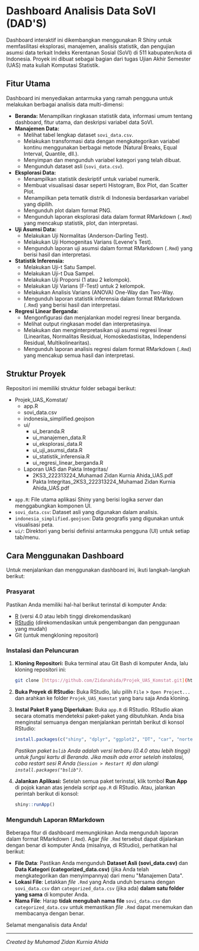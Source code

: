 # Dashboard Analisis Data SoVI (DAD'S)

Dashboard interaktif ini dikembangkan menggunakan R Shiny untuk memfasilitasi eksplorasi, manajemen, analisis statistik, dan pengujian asumsi data terkait Indeks Kerentanan Sosial (SoVI) di 511 kabupaten/kota di Indonesia. Proyek ini dibuat sebagai bagian dari tugas Ujian Akhir Semester (UAS) mata kuliah Komputasi Statistik.

## Fitur Utama

Dashboard ini menyediakan antarmuka yang ramah pengguna untuk melakukan berbagai analisis data multi-dimensi:

* **Beranda:** Menampilkan ringkasan statistik data, informasi umum tentang dashboard, fitur utama, dan deskripsi variabel data SoVI.
* **Manajemen Data:**
    * Melihat tabel lengkap dataset `sovi_data.csv`.
    * Melakukan transformasi data dengan mengkategorikan variabel kontinu menggunakan berbagai metode (Natural Breaks, Equal Interval, Quantile, dll.).
    * Menyimpan dan mengunduh variabel kategori yang telah dibuat.
    * Mengunduh dataset asli (`sovi_data.csv`).
* **Eksplorasi Data:**
    * Menampilkan statistik deskriptif untuk variabel numerik.
    * Membuat visualisasi dasar seperti Histogram, Box Plot, dan Scatter Plot.
    * Menampilkan peta tematik distrik di Indonesia berdasarkan variabel yang dipilih.
    * Mengunduh plot dalam format PNG.
    * Mengunduh laporan eksplorasi data dalam format RMarkdown (`.Rmd`) yang mencakup statistik, plot, dan interpretasi.
* **Uji Asumsi Data:**
    * Melakukan Uji Normalitas (Anderson-Darling Test).
    * Melakukan Uji Homogenitas Varians (Levene's Test).
    * Mengunduh laporan uji asumsi dalam format RMarkdown (`.Rmd`) yang berisi hasil dan interpretasi.
* **Statistik Inferensia:**
    * Melakukan Uji-t Satu Sampel.
    * Melakukan Uji-t Dua Sampel.
    * Melakukan Uji Proporsi (1 atau 2 kelompok).
    * Melakukan Uji Varians (F-Test) untuk 2 kelompok.
    * Melakukan Analisis Varians (ANOVA) One-Way dan Two-Way.
    * Mengunduh laporan statistik inferensia dalam format RMarkdown (`.Rmd`) yang berisi hasil dan interpretasi.
* **Regresi Linear Berganda:**
    * Mengonfigurasi dan menjalankan model regresi linear berganda.
    * Melihat output ringkasan model dan interpretasinya.
    * Melakukan dan menginterpretasikan uji asumsi regresi linear (Linearitas, Normalitas Residual, Homoskedastisitas, Independensi Residual, Multikolinearitas).
    * Mengunduh laporan analisis regresi dalam format RMarkdown (`.Rmd`) yang mencakup semua hasil dan interpretasi.


## Struktur Proyek
Repositori ini memiliki struktur folder sebagai berikut:
- Projek_UAS_Komstat/
    - app.R
    - sovi_data.csv
    - indonesia_simplified.geojson
    - ui/
        - ui_beranda.R
        - ui_manajemen_data.R
        - ui_eksplorasi_data.R
        - ui_uji_asumsi_data.R
        - ui_statistik_inferensia.R
        - ui_regresi_linear_berganda.R
   - Laporan UAS dan Pakta Integritas/
        - 2KS3_222313224_Muhamad Zidan Kurnia Ahida_UAS.pdf
        - Pakta Integritas_2KS3_222313224_Muhamad Zidan Kurnia Ahida_UAS.pdf

* `app.R`: File utama aplikasi Shiny yang berisi logika *server* dan menggabungkan komponen UI.
* `sovi_data.csv`: Dataset asli yang digunakan dalam analisis.
* `indonesia_simplified.geojson`: Data geografis yang digunakan untuk visualisasi peta.
* `ui/`: Direktori yang berisi definisi antarmuka pengguna (UI) untuk setiap tab/menu.

## Cara Menggunakan Dashboard
Untuk menjalankan dan menggunakan dashboard ini, ikuti langkah-langkah berikut:

### Prasyarat
Pastikan Anda memiliki hal-hal berikut terinstal di komputer Anda:
* [R](https://cran.r-project.org/) (versi 4.0 atau lebih tinggi direkomendasikan)
* [RStudio](https://www.rstudio.com/products/rstudio/download/) (direkomendasikan untuk pengembangan dan penggunaan yang mudah)
* Git (untuk mengkloning repositori)

### Instalasi dan Peluncuran
1.  **Kloning Repositori:**
    Buka terminal atau Git Bash di komputer Anda, lalu kloning repositori ini:
    ```bash
    git clone [https://github.com/Zidanahida/Projek_UAS_Komstat.git](https://github.com/Zidanahida/Projek_UAS_Komstat.git)
    ```

2.  **Buka Proyek di RStudio:**
    Buka RStudio, lalu pilih `File` > `Open Project...` dan arahkan ke folder `Projek_UAS_Komstat` yang baru saja Anda kloning.
3.  **Instal Paket R yang Diperlukan:**
    Buka `app.R` di RStudio. RStudio akan secara otomatis mendeteksi paket-paket yang dibutuhkan. Anda bisa menginstal semuanya dengan menjalankan perintah berikut di konsol RStudio:
    ```R
    install.packages(c("shiny", "dplyr", "ggplot2", "DT", "car", "nortest", "classInt", "rmarkdown", "sf", "leaflet", "bslib"))
    ```
    *Pastikan paket `bslib` Anda adalah versi terbaru (0.4.0 atau lebih tinggi) untuk fungsi kartu di Beranda. Jika masih ada error setelah instalasi, coba restart sesi R Anda (`Session > Restart R`) dan ulangi `install.packages("bslib")`.*
4.  **Jalankan Aplikasi:**
    Setelah semua paket terinstal, klik tombol **Run App** di pojok kanan atas jendela *script* `app.R` di RStudio. Atau, jalankan perintah berikut di konsol:
    ```R
    shiny::runApp()
    ```

### Mengunduh Laporan RMarkdown
Beberapa fitur di dashboard memungkinkan Anda mengunduh laporan dalam format RMarkdown (`.Rmd`). Agar *file* `.Rmd` tersebut dapat dijalankan dengan benar di komputer Anda (misalnya, di RStudio), perhatikan hal berikut:
* **File Data**: Pastikan Anda mengunduh **Dataset Asli (sovi_data.csv)** dan **Data Kategori (categorized_data.csv)** (jika Anda telah mengkategorikan dan menyimpannya) dari menu "Manajemen Data".
* **Lokasi File**: Letakkan *file* `.Rmd` yang Anda unduh bersama dengan `sovi_data.csv` dan `categorized_data.csv` (jika ada) **dalam satu folder yang sama** di komputer Anda.
* **Nama File**: Harap **tidak mengubah nama file** `sovi_data.csv` dan `categorized_data.csv` untuk memastikan *file* `.Rmd` dapat menemukan dan membacanya dengan benar.

Selamat menganalisis data Anda!

---
*Created by Muhamad Zidan Kurnia Ahida*
